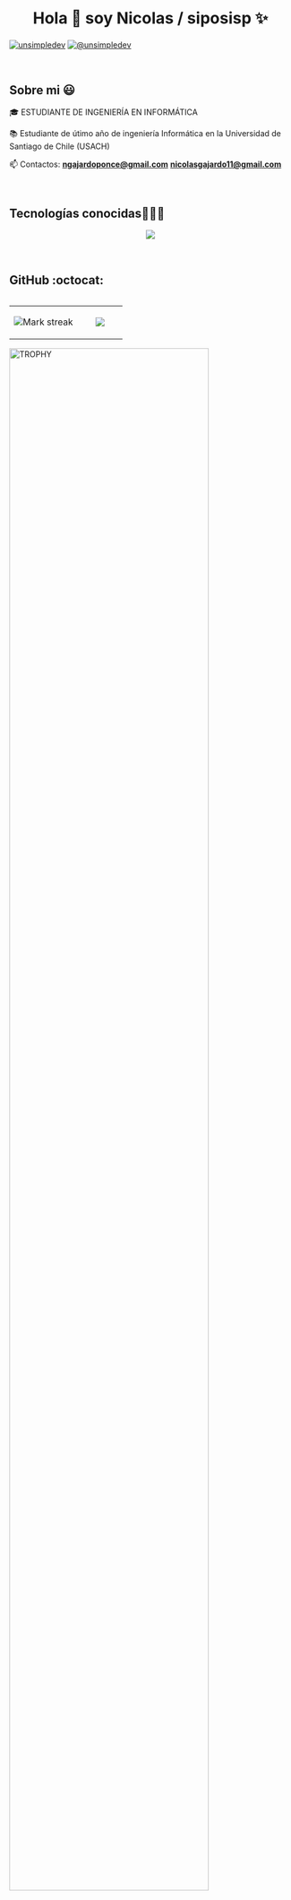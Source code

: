 <h1 align="center">Hola 👋  soy Nicolas / siposisp ✨ </h1> 

<p align="left">
<a href="https://www.linkedin.com/in/nicolas-gajardo-ponce-885337191/" target="blank"><img align="center" src="https://img.shields.io/badge/LinkedIn-0077B5?style=for-the-badge&logo=linkedin&logoColor=white" alt="unsimpledev"/></a>
<a href = "mailto:nicolasgajardo11@gmail.com" target="blank"><img align="center" src="https://img.shields.io/badge/Gmail-D14836?style=for-the-badge&logo=gmail&logoColor=white" alt="@unsimpledev"  /></a>
  </p>
<br>
<h2>Sobre mi 😃</h2>
<!--Intro start-->

<p align="left">
🎓 ESTUDIANTE DE INGENIERÍA EN INFORMÁTICA

📚 Estudiante de útimo año de ingeniería Informática en la Universidad de Santiago de Chile (USACH)

📫 Contactos: **ngajardoponce@gmail.com** **nicolasgajardo11@gmail.com**
<!--Intro end-->
  </p>
<br>

<h2 >Tecnologías conocidas👨🏻‍💻</h2>
<!--tech stack icons-->
<p align="left">
<p align="center">
  <img src="https://skillicons.dev/icons?i=c,java,py,dotnet,css,html,js,typescript,nodejs,mysql,postgresql,git,github,mongodb,jenkins,docker,springboot,materialui,notion,postman,latex,windows,vscode,discord,gmail,bash&perline=12" />
</p>
</p>
<br>
<!-------------------------->
<h2>GitHub :octocat:</h2>
<!--- stats & Trophy (start) -->
<p align="center">
  <!--- stats (start) -->
<table align="left">
<tr border="none">
<td width="60%" align="center">

  <!-- Stats de commits -->
  <!-- <img  align="center"  src="https://github-readme-stats.vercel.app/api?username=siposisp&theme=dark&show_icons=true&count_private=true" />
  <br></br> -->

  <!-- Streak stats -->
  <img  title="🔥 Get streak stats for your profile at git.io/streak-stats" 
        alt="Mark streak" 
        src="https://github-readme-streak-stats.herokuapp.com/?user=siposisp&theme=dark&hide_border=false" /> 
</td>

<td width="40%" align="center">

  <!-- Lenguajes más usados -->
  <img  align="center"  
        src="https://github-readme-stats.anuraghazra1.vercel.app/api/top-langs/?username=siposisp&theme=dark&hide_border=false&no-bg=true&no-frame=true&langs_count=10"/>

  </td>
</tr>
</table>
<!--- stats (end) -->

<!--- trophy (start) -->
<div align=left>
  <a href="https://github.com/ryo-ma/github-profile-trophy" title="Go to Source">
      <img align="center" width=84% 
           src="https://github-profile-trophy.vercel.app/?username=siposisp&theme=radical&row=1&column=7&margin-h=15&margin-w=5&no-bg=true" 
           alt="TROPHY" />
  </a>
</div>

<!--- trophy (start) -->


</p>        
<!--- stats (end) -->
